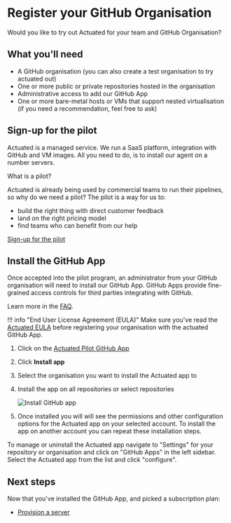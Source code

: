 # Register your GitHub Organisation

Would you like to try out Actuated for your team and GitHub Organisation?

## What you'll need

* A GitHub organisation (you can also create a test organisation to try actuated out)
* One or more public or private repositories hosted in the organisation
* Administrative access to add our GitHub App
* One or more bare-metal hosts or VMs that support nested virtualisation (if you need a recommendation, feel free to ask)

## Sign-up for the pilot

Actuated is a managed service. We run a SaaS platform, integration with GitHub and VM images. All you need to do, is to install our agent on a number servers.

What is a pilot?

Actuated is already being used by commercial teams to run their pipelines, so why do we need a pilot? The pilot is a way for us to:

* build the right thing with direct customer feedback
* land on the right pricing model
* find teams who can benefit from our help

[Sign-up for the pilot](https://forms.gle/8XmpTTWXbZwWkfqT6)

## Install the GitHub App

Once accepted into the pilot program, an administrator from your GitHub organisation will need to install our GitHub App. GitHub Apps provide fine-grained access controls for third parties integrating with GitHub.

Learn more in the [FAQ](faq.md). 

!!! info "End User License Agreement (EULA)"
    Make sure you've read the [Actuated EULA](https://github.com/self-actuated/actuated/blob/master/EULA.md) before registering your organisation with the actuated GitHub App.

1. Click on the [Actuated Pilot GitHub App](https://github.com/apps/actuated-pilot)
2. Click **Install app**
3. Select the organisation you want to install the Actuated app to
4. Install the app on all repositories or select repositories

    ![Install GitHub app](/images/install_github_app.png)

5. Once installed you will will see the permissions and other configuration options for the Actuated app on your selected account. To install the app on another account you can repeat these installation steps.

To manage or uninstall the Actuated app navigate to "Settings" for your repository or organisation and click on "GitHub Apps" in the left sidebar. Select the Actuated app from the list and click "configure".

## Next steps

Now that you've installed the GitHub App, and picked a subscription plan:

* [Provision a server](/provision-server)
